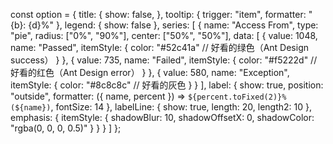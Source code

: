 const option = {
  title: {
    show: false,
  },
  tooltip: {
    trigger: "item",
    formatter: "{b}: {d}%"
  },
  legend: {
    show: false
  },
  series: [
    {
      name: "Access From",
      type: "pie",
      radius: ["0%", "90%"],
      center: ["50%", "50%"],
      data: [
        {
          value: 1048,
          name: "Passed",
          itemStyle: {
            color: "#52c41a" // 好看的绿色（Ant Design success）
          }
        },
        {
          value: 735,
          name: "Failed",
          itemStyle: {
            color: "#f5222d" // 好看的红色（Ant Design error）
          }
        },
        {
          value: 580,
          name: "Exception",
          itemStyle: {
            color: "#8c8c8c" // 好看的灰色
          }
        }
      ],
      label: {
        show: true,
        position: "outside",
        formatter: ({ name, percent }) => `${percent.toFixed(2)}% (${name})`,
        fontSize: 14
      },
      labelLine: {
        show: true,
        length: 20,
        length2: 10
      },
      emphasis: {
        itemStyle: {
          shadowBlur: 10,
          shadowOffsetX: 0,
          shadowColor: "rgba(0, 0, 0, 0.5)"
        }
      }
    }
  ]
};
